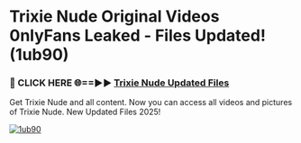 # Trixie Nude Original Videos 0nlyFans Leaked - Files Updated! (1ub90)

<h3>🔴 CLICK HERE 🌐==►► <a href="https://tinyurl.com/5h6xmrr3" rel="nofollow">Trixie Nude Updated Files</a></h3>

Get Trixie Nude and all content. Now you can access all videos and pictures of Trixie Nude. New Updated Files 2025!

[![1ub90](https://i.imgur.com/KVD873Z.gif)](https://tinyurl.com/5h6xmrr3)
